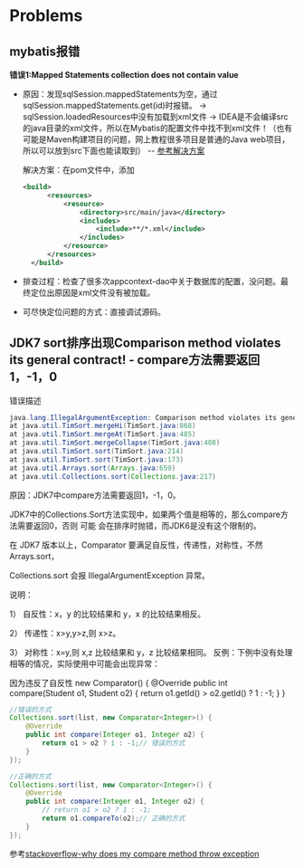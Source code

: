 # Problems

## mybatis报错
**错误1:Mapped Statements collection does not contain value**

* 原因：发现sqlSession.mappedStatements为空，通过
  sqlSession.mappedStatements.get(id)时报错。
  -> sqlSession.loadedResources中没有加载到xml文件
  -> IDEA是不会编译src的java目录的xml文件，所以在Mybatis的配置文件中找不到xml文件！（也有可能是Maven构建项目的问题，网上教程很多项目是普通的Java web项目，所以可以放到src下面也能读取到） -- [参考解决方案](http://blog.csdn.net/u010648555/article/details/70880425)
  
  解决方案：在pom文件中，添加
  
  ```xml
  <build>
        <resources>
            <resource>
                <directory>src/main/java</directory>
                <includes>
                    <include>**/*.xml</include>
                </includes>
            </resource>
        </resources>
    </build>
  ```
  
* 排查过程：检查了很多次appcontext-dao中关于数据库的配置，没问题。最终定位出原因是xml文件没有被加载。
* 可尽快定位问题的方式：直接调试源码。

## JDK7 sort排序出现Comparison method violates its general contract! - compare方法需要返回1，-1，0

错误描述

```java
java.lang.IllegalArgumentException: Comparison method violates its general contract!  
at java.util.TimSort.mergeHi(TimSort.java:868)  
at java.util.TimSort.mergeAt(TimSort.java:485)  
at java.util.TimSort.mergeCollapse(TimSort.java:408)  
at java.util.TimSort.sort(TimSort.java:214)  
at java.util.TimSort.sort(TimSort.java:173)  
at java.util.Arrays.sort(Arrays.java:659)  
at java.util.Collections.sort(Collections.java:217)  
```
原因：JDK7中compare方法需要返回1，-1，0。

JDK7中的Collections.Sort方法实现中，如果两个值是相等的，那么compare方法需要返回0，否则 可能 会在排序时抛错，而JDK6是没有这个限制的。

在 JDK7 版本以上，Comparator 要满足自反性，传递性，对称性，不然 Arrays.sort，

Collections.sort 会报 IllegalArgumentException 异常。

说明：

1） 自反性：x，y 的比较结果和 y，x 的比较结果相反。

2） 传递性：x>y,y>z,则 x>z。

3） 对称性：x=y,则 x,z 比较结果和 y，z 比较结果相同。
反例：下例中没有处理相等的情况，实际使用中可能会出现异常：

因为违反了自反性
new Comparator<Student>() {
    @Override
    public int compare(Student o1, Student o2) {
        return o1.getId() > o2.getId() ? 1 : -1;
    }
} 

```java
//错误的方式
Collections.sort(list, new Comparator<Integer>() {
	@Override
	public int compare(Integer o1, Integer o2) {
		return o1 > o2 ? 1 : -1;// 错误的方式
	}
});

```

```java
//正确的方式
Collections.sort(list, new Comparator<Integer>() {
	@Override
	public int compare(Integer o1, Integer o2) {
		// return o1 > o2 ? 1 : -1;
		return o1.compareTo(o2);// 正确的方式
	}
});
```

参考[stackoverflow-why does my compare method throw exception](https://stackoverflow.com/questions/6626437/why-does-my-compare-method-throw-exception-comparison-method-violates-its-gen)